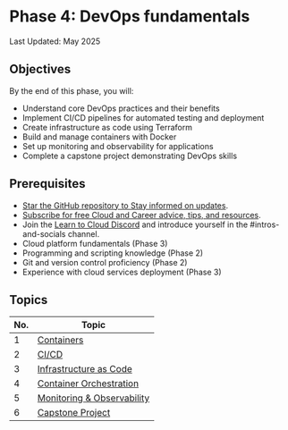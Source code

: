 # Phase 4: DevOps fundamentals

Last Updated: May 2025

## Objectives

By the end of this phase, you will:

- Understand core DevOps practices and their benefits
- Implement CI/CD pipelines for automated testing and deployment
- Create infrastructure as code using Terraform
- Build and manage containers with Docker
- Set up monitoring and observability for applications
- Complete a capstone project demonstrating DevOps skills

## Prerequisites

- [Star the GitHub repository to Stay informed on updates](https://github.com/learntocloud/learn-to-cloud).
- [Subscribe for free Cloud and Career advice, tips, and resources](http://youtube.com/madebygps).
- Join the [Learn to Cloud Discord](https://discord.gg/Qymw28nQX6) and introduce yourself in the #intros-and-socials channel.
- Cloud platform fundamentals (Phase 3)
- Programming and scripting knowledge (Phase 2)
- Git and version control proficiency (Phase 2)
- Experience with cloud services deployment (Phase 3)

## Topics

| No. | Topic  
|-------|-------
| 1 | [Containers](1-containers.md)
| 2 | [CI/CD](2-cicd.md)
| 3 | [Infrastructure as Code](3-infrastructure-as-code.md)
| 4 | [Container Orchestration](4-container-orchestration.md)
| 5 | [Monitoring & Observability](5-monitoring.md)
| 6 | [Capstone Project](6-build-app.md)
